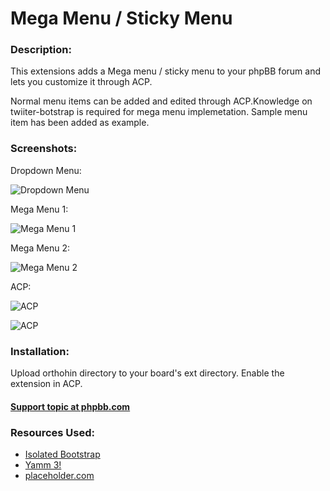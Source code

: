 # Mega Menu / Sticky Menu
### Description:
This extensions adds a Mega menu / sticky menu to your phpBB forum and lets you customize it through ACP.

Normal menu items can be added and edited through ACP.Knowledge on twiiter-botstrap is required for mega menu implemetation. Sample menu item has been added as example.

### Screenshots:
Dropdown Menu:

![Dropdown Menu](https://i.imgur.com/I7ppJKR.jpg "Dropdown Menu")

Mega Menu 1:

![Mega Menu 1](https://i.imgur.com/tcjXzwI.jpg "Mega Menu 1")

Mega Menu 2:

![Mega Menu 2](https://i.imgur.com/E5DepYy.jpg "Mega Menu 2")

ACP:

![ACP](https://i.imgur.com/NMeR4Wi.jpg "ACP General")

![ACP](https://i.imgur.com/peZytm1.jpg)


### Installation:
Upload orthohin directory to your board's ext directory.
Enable the extension in ACP.

#### [Support topic at phpbb.com](https://www.phpbb.com/community/viewtopic.php?f=456&t=2438676)

### Resources Used:
* [Isolated Bootstrap](https://github.com/toert/Isolated-Bootstrap)
* [Yamm 3!](https://github.com/geedmo/yamm3)
* [placeholder.com](https://placeholder.com)

